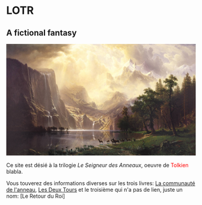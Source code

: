 # LOTR

## A fictional fantasy

![image](image/Hideaway.jpg)

Ce site est désié à la trilogie *Le Seigneur des Anneaux*, oeuvre de <font color='red'>Tolkien</font> blabla.

Vous touverez des informations diverses sur les trois livres: 
[La communauté de l'anneau](Exposants.md),
[Les Deux Tours](LesDeuxTours.md)
et le troisième qui n'a pas de lien, juste un nom: 
[Le Retour du Roi]
